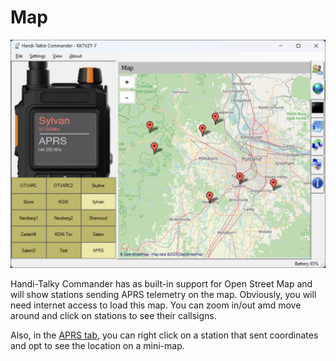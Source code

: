 # Map

![image](https://github.com/Ylianst/HTCommander/blob/main/docs/images/ht-map.png?raw=true)

Handi-Talky Commander has as built-in support for Open Street Map and will show stations sending APRS telemetry on the map. Obviously, you will need internet access to load this map. You can zoom in/out amd move around and click on stations to see their callsigns.

Also, in the [APRS tab](https://github.com/Ylianst/HTCommander/blob/main/docs/APRS.md), you can right click on a station that sent coordinates and opt to see the location on a mini-map.
